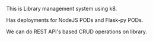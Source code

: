 This is Library management system using k8.

Has deployments for NodeJS PODs and Flask-py PODs.

We can do REST API's based CRUD operations on library.
